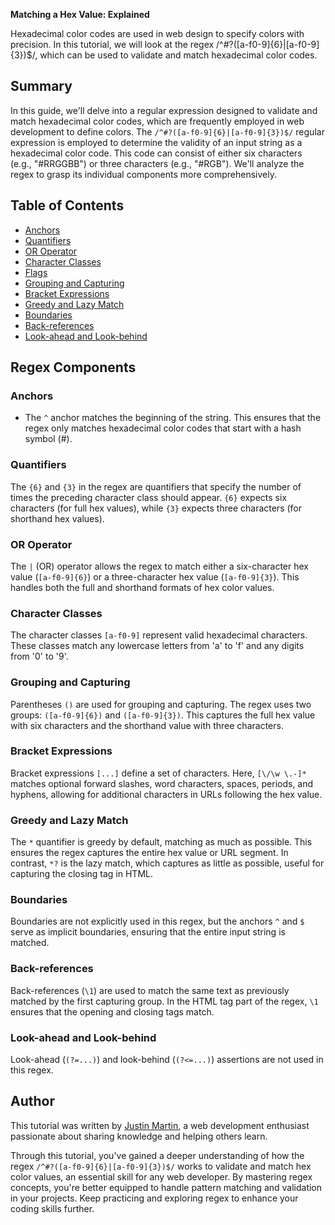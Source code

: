 **Matching a Hex Value: Explained**

Hexadecimal color codes are used in web design to specify colors with precision. In this tutorial, we will look at the regex /^#?([a-f0-9]{6}|[a-f0-9]{3})$/, which can be used to validate and match hexadecimal color codes.

## Summary

In this guide, we'll delve into a regular expression designed to validate and match hexadecimal color codes, which are frequently employed in web development to define colors. The `/^#?([a-f0-9]{6}|[a-f0-9]{3})$/` regular expression is employed to determine the validity of an input string as a hexadecimal color code. This code can consist of either six characters (e.g., "#RRGGBB") or three characters (e.g., "#RGB"). We'll analyze the regex to grasp its individual components more comprehensively.

## Table of Contents

- [Anchors](#anchors)
- [Quantifiers](#quantifiers)
- [OR Operator](#or-operator)
- [Character Classes](#character-classes)
- [Flags](#flags)
- [Grouping and Capturing](#grouping-and-capturing)
- [Bracket Expressions](#bracket-expressions)
- [Greedy and Lazy Match](#greedy-and-lazy-match)
- [Boundaries](#boundaries)
- [Back-references](#back-references)
- [Look-ahead and Look-behind](#look-ahead-and-look-behind)

## Regex Components

### Anchors

* The `^` anchor matches the beginning of the string. This ensures that the regex only matches hexadecimal color codes that start with a hash symbol (#).


### Quantifiers

The `{6}` and `{3}` in the regex are quantifiers that specify the number of times the preceding character class should appear. `{6}` expects six characters (for full hex values), while `{3}` expects three characters (for shorthand hex values).

### OR Operator

The `|` (OR) operator allows the regex to match either a six-character hex value (`[a-f0-9]{6}`) or a three-character hex value (`[a-f0-9]{3}`). This handles both the full and shorthand formats of hex color values.

### Character Classes

The character classes `[a-f0-9]` represent valid hexadecimal characters. These classes match any lowercase letters from 'a' to 'f' and any digits from '0' to '9'.

### Grouping and Capturing

Parentheses `()` are used for grouping and capturing. The regex uses two groups: `([a-f0-9]{6})` and `([a-f0-9]{3})`. This captures the full hex value with six characters and the shorthand value with three characters.

### Bracket Expressions

Bracket expressions `[...]` define a set of characters. Here, `[\/\w \.-]*` matches optional forward slashes, word characters, spaces, periods, and hyphens, allowing for additional characters in URLs following the hex value.

### Greedy and Lazy Match

The `*` quantifier is greedy by default, matching as much as possible. This ensures the regex captures the entire hex value or URL segment. In contrast, `*?` is the lazy match, which captures as little as possible, useful for capturing the closing tag in HTML.

### Boundaries

Boundaries are not explicitly used in this regex, but the anchors `^` and `$` serve as implicit boundaries, ensuring that the entire input string is matched.

### Back-references

Back-references (`\1`) are used to match the same text as previously matched by the first capturing group. In the HTML tag part of the regex, `\1` ensures that the opening and closing tags match.

### Look-ahead and Look-behind

Look-ahead (`(?=...)`) and look-behind (`(?<=...)`) assertions are not used in this regex.

## Author

This tutorial was written by [Justin Martin](https://github.com/jlmartin82), a web development enthusiast passionate about sharing knowledge and helping others learn.

Through this tutorial, you've gained a deeper understanding of how the regex `/^#?([a-f0-9]{6}|[a-f0-9]{3})$/` works to validate and match hex color values, an essential skill for any web developer. By mastering regex concepts, you're better equipped to handle pattern matching and validation in your projects. Keep practicing and exploring regex to enhance your coding skills further.